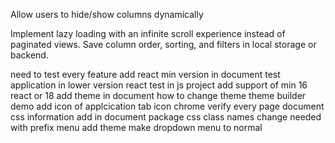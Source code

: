 Allow users to hide/show columns dynamically

<!-- Allow users to sort by multiple columns -->

Implement lazy loading with an infinite scroll experience instead of paginated views.
Save column order, sorting, and filters in local storage or backend.

<!-- clear sorting popup (important) -->

<!-- change theme code -->

<!-- row checkbox selection (single/all) (important) -->

<!-- column width (important) -->

need to test every feature
add react min version in document
test application in lower version react
test in js project
add support of min 16 react or 18
add theme in document how to change theme
theme builder
demo
add icon of applcication tab icon chrome
verify every page document
css information add in document
package css class names change needed with prefix
menu add theme
make dropdown menu to normal
